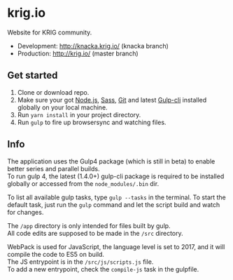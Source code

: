 # krig.io
Website for KRIG community.

* Development: http://knacka.krig.io/ (knacka branch)
* Production: http://krig.io/ (master branch)

## Get started

1. Clone or download repo.
2. Make sure your got [Node.js](http://nodejs.org/download), [Sass](http://sass-lang.com/tutorial.html), [Git](http://git-scm.com) and latest [Gulp-cli](https://www.npmjs.com/package/gulp-cli) installed globally on your local machine.
3. Run `yarn install` in your project directory.
4. Run `gulp` to fire up browsersync and watching files.

## Info

The application uses the Gulp4 package (which is still in beta) to enable better series and parallel builds.  
To run gulp 4, the latest (1.4.0+) gulp-cli package is required to be installed globally or accessed from the `node_modules/.bin` dir.  

To list all available gulp tasks, type `gulp --tasks` in the terminal. To start the default task, just run the `gulp` command and let the script build and watch for changes.

The `/app` directory is only intended for files built by gulp.  
All code edits are supposed to be made in the `/src` directory.

WebPack is used for JavaScript, the language level is set to 2017, and it will compile the code to ES5 on build.  
The JS entrypoint is in the `/src/js/scripts.js` file.  
To add a new entrypoint, check the `compile-js` task in the gulpfile.
